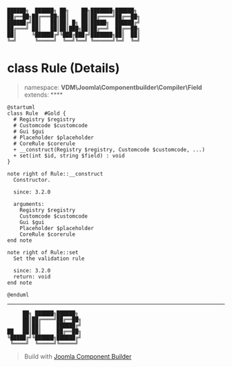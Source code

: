```
██████╗  ██████╗ ██╗    ██╗███████╗██████╗
██╔══██╗██╔═══██╗██║    ██║██╔════╝██╔══██╗
██████╔╝██║   ██║██║ █╗ ██║█████╗  ██████╔╝
██╔═══╝ ██║   ██║██║███╗██║██╔══╝  ██╔══██╗
██║     ╚██████╔╝╚███╔███╔╝███████╗██║  ██║
╚═╝      ╚═════╝  ╚══╝╚══╝ ╚══════╝╚═╝  ╚═╝
```
# class Rule (Details)
> namespace: **VDM\Joomla\Componentbuilder\Compiler\Field**
> extends: ****
```uml
@startuml
class Rule  #Gold {
  # Registry $registry
  # Customcode $customcode
  # Gui $gui
  # Placeholder $placeholder
  # CoreRule $corerule
  + __construct(Registry $registry, Customcode $customcode, ...)
  + set(int $id, string $field) : void
}

note right of Rule::__construct
  Constructor.

  since: 3.2.0
  
  arguments:
    Registry $registry
    Customcode $customcode
    Gui $gui
    Placeholder $placeholder
    CoreRule $corerule
end note

note right of Rule::set
  Set the validation rule

  since: 3.2.0
  return: void
end note
 
@enduml
```

---
```
     ██╗ ██████╗██████╗
     ██║██╔════╝██╔══██╗
     ██║██║     ██████╔╝
██   ██║██║     ██╔══██╗
╚█████╔╝╚██████╗██████╔╝
 ╚════╝  ╚═════╝╚═════╝
```
> Build with [Joomla Component Builder](https://git.vdm.dev/joomla/Component-Builder)


